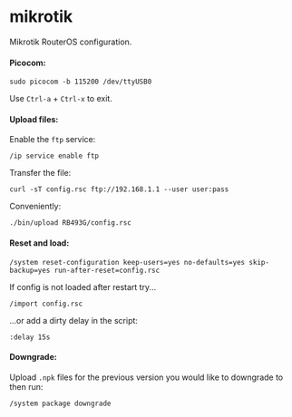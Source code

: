 # mikrotik

Mikrotik RouterOS configuration.

#### Picocom:

```
sudo picocom -b 115200 /dev/ttyUSB0
```

Use `Ctrl-a` + `Ctrl-x` to exit.

#### Upload files:

Enable the `ftp` service:

```
/ip service enable ftp
```

Transfer the file:

```
curl -sT config.rsc ftp://192.168.1.1 --user user:pass
```

Conveniently:
```
./bin/upload RB493G/config.rsc
```

#### Reset and load:

```
/system reset-configuration keep-users=yes no-defaults=yes skip-backup=yes run-after-reset=config.rsc
```

If config is not loaded after restart try...
```
/import config.rsc
```

...or add a dirty delay in the script:
```
:delay 15s
```

#### Downgrade:

Upload `.npk` files for the previous version you would like to downgrade to then run:
```
/system package downgrade
```
